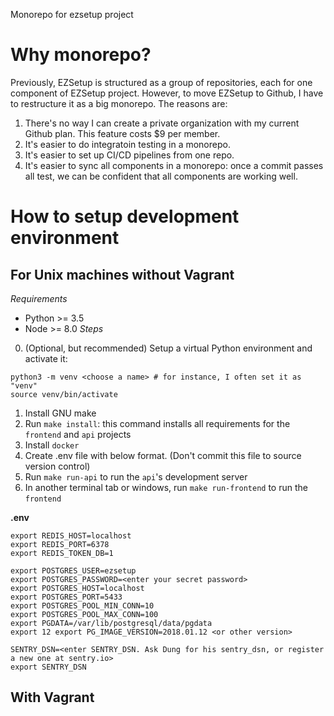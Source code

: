 Monorepo for ezsetup project

# Why monorepo?
Previously, EZSetup is structured as a group of repositories, each for one component of EZSetup project. However, to move EZSetup to Github, I have to restructure it as a big monorepo. The reasons are:

1. There's no way I can create a private organization with my current Github plan. This feature costs $9 per member.
2. It's easier to do integratoin testing in a monorepo.
3. It's easier to set up CI/CD pipelines from one repo.
2. It's easier to sync all components in a monorepo: once a commit passes all test, we can be confident that all components are working well.

# How to setup development environment
## For Unix machines without Vagrant
*Requirements*
- Python >= 3.5
- Node >= 8.0
*Steps*
0. (Optional, but recommended) Setup a virtual Python environment and activate it:
```
python3 -m venv <choose a name> # for instance, I often set it as "venv"
source venv/bin/activate
```
1. Install GNU make
2. Run `make install`: this command installs all requirements for the `frontend` and `api` projects
3. Install `docker`
4. Create .env file with below format. (Don't commit this file to source version control)
5. Run `make run-api` to run the `api`'s development server
6. In another terminal tab or windows, run `make run-frontend` to run the `frontend`

**.env**
```
export REDIS_HOST=localhost
export REDIS_PORT=6378
export REDIS_TOKEN_DB=1

export POSTGRES_USER=ezsetup
export POSTGRES_PASSWORD=<enter your secret password>
export POSTGRES_HOST=localhost
export POSTGRES_PORT=5433
export POSTGRES_POOL_MIN_CONN=10
export POSTGRES_POOL_MAX_CONN=100
export PGDATA=/var/lib/postgresql/data/pgdata
export 12 export PG_IMAGE_VERSION=2018.01.12 <or other version>

SENTRY_DSN=<enter SENTRY_DSN. Ask Dung for his sentry_dsn, or register a new one at sentry.io>
export SENTRY_DSN
```

## With Vagrant
